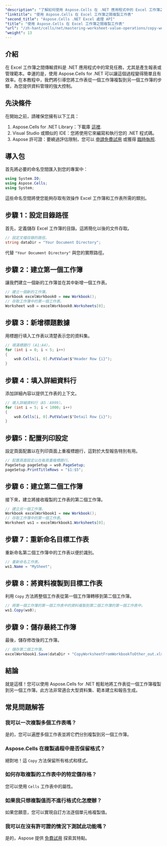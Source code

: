 ```yaml
---
"description": "了解如何使用 Aspose.Cells 在 .NET 應用程式中的 Excel 工作簿之間無縫傳輸資料。本綜合教學將引導您完成複製工作表的每個步驟。"
"linktitle": "使用 Aspose.Cells 在 Excel 工作簿之間複製工作表"
"second_title": "Aspose.Cells .NET Excel 處理 API"
"title": "使用 Aspose.Cells 在 Excel 工作簿之間複製工作表"
"url": "/zh-hant/cells/net/mastering-worksheet-value-operations/copy-worksheet-between-workbooks/"
"weight": 13
---
```


## 介紹

在 Excel 工作簿之間傳輸資料是 .NET 應用程式中的常見任務，尤其是產生報表或管理範本。幸運的是，使用 Aspose.Cells for .NET 可以讓這個過程變得簡單且有效率。在本教程中，我們將引導您將工作表從一個工作簿複製到另一個工作簿的步驟，為您提供資料管理的強大控制。

## 先決條件

在開始之前，請確保您擁有以下工具：

1. Aspose.Cells for .NET Library：下載庫 [這裡](https://releases。aspose.com/cells/net/).
2. Visual Studio 或類似的 IDE：您將使用它來編寫和執行您的 .NET 程式碼。
3. Aspose 許可證：要繞過評估限制，您可以 [申請免費試用](https://releases.aspose.com/) 或獲得 [臨時執照](https://purchase。aspose.com/temporary-license/).

## 導入包

首先將必要的命名空間匯入到您的專案中：

```csharp
using System.IO;
using Aspose.Cells;
using System;
```

這些命名空間將使您能夠存取有效操作 Excel 工作簿和工作表所需的類別。

## 步驟 1：設定目錄路徑

首先，定義儲存 Excel 工作簿的目錄。這將簡化以後的文件存取。

```csharp
// 設定文檔目錄的路徑。
string dataDir = "Your Document Directory";
```
代替 `"Your Document Directory"` 與您的實際路徑。

## 步驟 2：建立第一個工作簿

讓我們建立一個新的工作簿並在其中新增一個工作表。

```csharp
// 建立一個新的工作簿。
Workbook excelWorkbook0 = new Workbook();
// 存取工作簿中的第一個工作表。
Worksheet ws0 = excelWorkbook0.Worksheets[0];
```

## 步驟 3：新增標題數據

用標題行填入工作表以清楚表示您的資料集。

```csharp
// 填滿標題行 (A1:A4)。
for (int i = 0; i < 5; i++)
{
    ws0.Cells[i, 0].PutValue($"Header Row {i}");
}
```

## 步驟 4：填入詳細資料行

添加詳細內容以提供工作表的上下文。

```csharp
// 填入詳細資料行（A5：A999）。
for (int i = 5; i < 1000; i++)
{
    ws0.Cells[i, 0].PutValue($"Detail Row {i}");
}
```

## 步驟5：配置列印設定

設定頁面配置以在列印頁面上重複標題行，這對於大型報告特別有用。

```csharp
// 配置頁面設定以在每頁重複標題行。
PageSetup pageSetup = ws0.PageSetup;
pageSetup.PrintTitleRows = "$1:$5";
```

## 步驟 6：建立第二個工作簿

接下來，建立將接收複製的工作表的第二個工作簿。

```csharp
// 建立另一個工作簿。
Workbook excelWorkbook1 = new Workbook();
// 存取工作簿中的第一個工作表。
Worksheet ws1 = excelWorkbook1.Worksheets[0];
```

## 步驟 7：重新命名目標工作表

重新命名第二個工作簿中的工作表以便於識別。

```csharp
// 重新命名工作表。
ws1.Name = "MySheet";
```

## 步驟 8：將資料複製到目標工作表

利用 `Copy` 方法將整個工作表從第一個工作簿轉移到第二個工作簿。

```csharp
// 將第一個工作簿的第一個工作表中的資料複製到第二個工作簿的第一個工作表中。
ws1.Copy(ws0);
```

## 步驟 9：儲存最終工作簿

最後，儲存修改後的工作簿。

```csharp
// 儲存第二個工作簿。
excelWorkbook1.Save(dataDir + "CopyWorksheetFromWorkbookToOther_out.xls");
```

## 結論

就是這樣！您可以使用 Aspose.Cells for .NET 輕鬆地將工作表從一個工作簿複製到另一個工作簿。此方法非常適合大型資料集、範本建立和報告生成。 

## 常見問題解答

### 我可以一次複製多個工作表嗎？  
是的，您可以遍歷多個工作表並將它們分別複製到另一個工作簿。

### Aspose.Cells 在複製過程中是否保留格式？  
絕對地！這 `Copy` 方法保留所有格式和樣式。

### 如何存取複製的工作表中的特定儲存格？  
您可以使用 `Cells` 工作表中的屬性。

### 如果我只想複製值而不進行格式化怎麼辦？  
如果您願意，您可以實現自訂方法逐個單元格複製值。

### 我可以在沒有許可證的情況下測試此功能嗎？  
是的，Aspose 提供 [免費試用](https://releases.aspose.com/) 探索其特點。